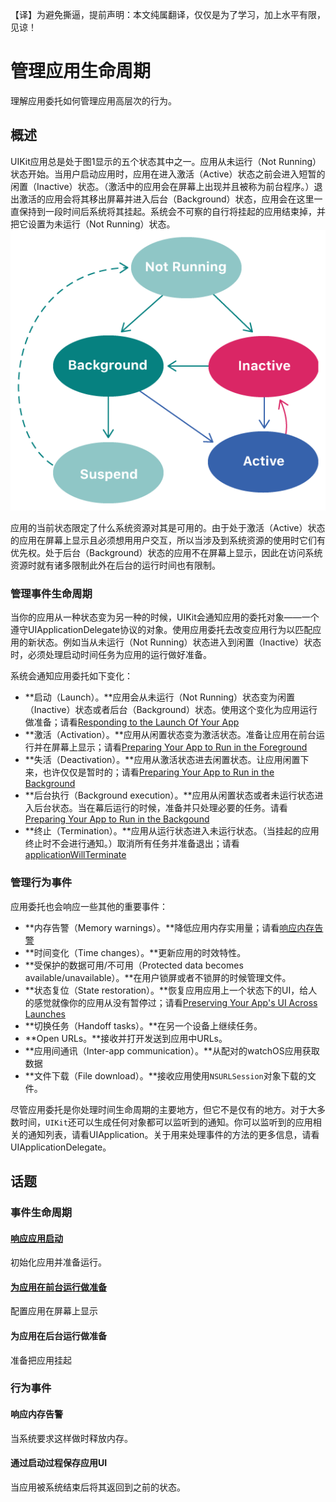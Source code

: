 【译】为避免撕逼，提前声明：本文纯属翻译，仅仅是为了学习，加上水平有限，见谅！

# 管理应用生命周期
理解应用委托如何管理应用高层次的行为。

## 概述
UIKit应用总是处于图1显示的五个状态其中之一。应用从未运行（Not Running）状态开始。当用户启动应用时，应用在进入激活（Active）状态之前会进入短暂的闲置（Inactive）状态。（激活中的应用会在屏幕上出现并且被称为前台程序。）退出激活的应用会将其移出屏幕并进入后台（Background）状态，应用会在这里一直保持到一段时间后系统将其挂起。系统会不可察的自行将挂起的应用结束掉，并把它设置为未运行（Not Running）状态。
![图1 UIKit应用的执行状态](https://github.com/singmiya/translate/blob/uikit_translate/datas/uikit_5.png)

应用的当前状态限定了什么系统资源对其是可用的。由于处于激活（Active）状态的应用在屏幕上显示且必须想用用户交互，所以当涉及到系统资源的使用时它们有优先权。处于后台（Background）状态的应用不在屏幕上显示，因此在访问系统资源时就有诸多限制此外在后台的运行时间也有限制。

### 管理事件生命周期
当你的应用从一种状态变为另一种的时候，UIKit会通知应用的委托对象——一个遵守UIApplicationDelegate协议的对象。使用应用委托去改变应用行为以匹配应用的新状态。例如当从未运行（Not Running）状态进入到闲置（Inactive）状态时，必须处理启动时间任务为应用的运行做好准备。

系统会通知应用委托如下变化：

* **启动（Launch）。**应用会从未运行（Not Running）状态变为闲置（Inactive）状态或者后台（Background）状态。使用这个变化为应用运行做准备；请看[Responding to the Launch Of Your App]()
* **激活（Activation）。**应用从闲置状态变为激活状态。准备让应用在前台运行并在屏幕上显示；请看[Preparing Your App to Run in the Foreground]()
* **失活（Deactivation）。**应用从激活状态进去闲置状态。让应用闲置下来，也许仅仅是暂时的；请看[Preparing Your App to Run in the Background]()
* **后台执行（Background execution）。**应用从闲置状态或者未运行状态进入后台状态。当在幕后运行的时候，准备并只处理必要的任务。请看[Preparing Your App to Run in the Backgound]()
* **终止（Termination）。**应用从运行状态进入未运行状态。（当挂起的应用终止时不会进行通知。）取消所有任务并准备退出；请看[applicationWillTerminate]()


### 管理行为事件
应用委托也会响应一些其他的重要事件：

* **内存告警（Memory warnings）。**降低应用内存实用量；请看[响应内存告警]()
* **时间变化（Time changes）。**更新应用的时效特性。
* **受保护的数据可用/不可用（Protected data becomes available/unavailable）。**在用户锁屏或者不锁屏的时候管理文件。
* **状态复位（State restoration）。**恢复应用应用上一个状态下的UI，给人的感觉就像你的应用从没有暂停过；请看[Preserving Your App's UI Across Launches]()
* **切换任务（Handoff tasks）。**在另一个设备上继续任务。
* **Open URLs。**接收并打开发送到应用中URLs。
* **应用间通讯（Inter-app communication）。**从配对的watchOS应用获取数据
* **文件下载（File download）。**接收应用使用`NSURLSession`对象下载的文件。

尽管应用委托是你处理时间生命周期的主要地方，但它不是仅有的地方。对于大多数时间，`UIKit`还可以生成任何对象都可以监听到的通知。你可以监听到的应用相关的通知列表，请看UIApplication。关于用来处理事件的方法的更多信息，请看UIApplicationDelegate。

## 话题
### 事件生命周期
#### [响应应用启动](https://github.com/singmiya/translate/blob/master/OC_REF/%E7%AE%A1%E7%90%86%E5%BA%94%E7%94%A8%E7%94%9F%E5%91%BD%E5%91%A8%E6%9C%9F.md)
初始化应用并准备运行。

#### [为应用在前台运行做准备](https://github.com/singmiya/translate/blob/master/OC_REF/%E4%B8%BA%E5%BA%94%E7%94%A8%E5%9C%A8%E5%89%8D%E5%8F%B0%E8%BF%90%E8%A1%8C%E5%81%9A%E5%87%86%E5%A4%87.md)
配置应用在屏幕上显示

#### 为应用在后台运行做准备
准备把应用挂起

### 行为事件
#### 响应内存告警
当系统要求这样做时释放内存。

#### 通过启动过程保存应用UI
当应用被系统结束后将其返回到之前的状态。






